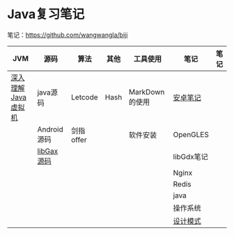 # Java复习笔记
笔记：https://github.com/wangwangla/biji

| JVM                                                          | 源码                                                         | 算法      | 其他 | 工具使用       | 笔记         | 笔记 |
| ------------------------------------------------------------ | ------------------------------------------------------------ | --------- | ---- | -------------- | ------------ | ---- |
| [深入理解Java虚拟机](https://github.com/wangwangla/qiuzhao/blob/master/jvm) | java源码                                                     | Letcode   | Hash | MarkDown的使用 | [安卓笔记]() |      |
|                                                              | Android源码                                                  | 剑指offer |      | 软件安装       | OpenGLES     |      |
|                                                              | [libGax源码](https://github.com/wangwangla/qiuzhao/blob/master/jvm/%E6%B7%B1%E5%85%A5%E7%90%86%E8%A7%A3java%E8%99%9A%E6%8B%9F%E6%9C%BA/%E7%AC%AC%E4%B8%80%E7%AB%A0%20%E6%A6%82%E8%BF%B0) |           |      |                | libGdx笔记   |      |
|                                                              |                                                              |           |      |                | Nginx        |      |
|                                                              |                                                              |           |      |                | Redis        |      |
|                                                              |                                                              |           |      |                | java         |      |
|                                                              |                                                              |           |      |                | 操作系统     |      |
|                                                              |                                                              |           |      |                | [设计模式]() |      |



